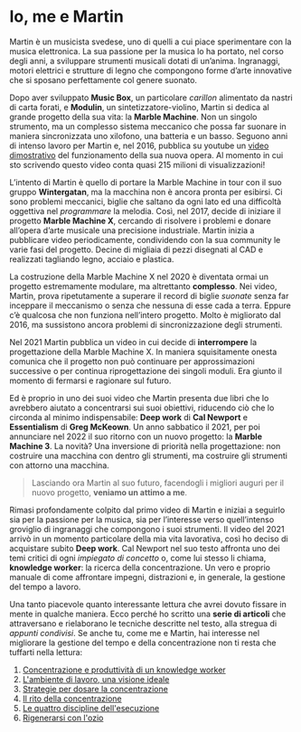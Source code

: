 # Io, me e Martin

Martin è un musicista svedese, uno di quelli a cui piace sperimentare con la musica elettronica. La sua passione per la musica lo ha portato, nel corso degli anni, a sviluppare strumenti musicali dotati di un’anima. Ingranaggi, motori elettrici e strutture di legno che compongono forme d’arte innovative che si sposano perfettamente col genere suonato.

Dopo aver sviluppato **Music Box**, un particolare *carillon* alimentato da nastri di carta forati, e **Modulin**, un sintetizzatore-violino, Martin si dedica al grande progetto della sua vita: la **Marble Machine**. Non un singolo strumento, ma un complesso sistema meccanico che possa far suonare in maniera sincronizzata uno xilofono, una batteria e un basso. Seguono anni di intenso lavoro per Martin e, nel 2016, pubblica su youtube un [video dimostrativo](https://www.youtube.com/watch?v=IvUU8joBb1Q) del funzionamento della sua nuova opera. Al momento in cui sto scrivendo questo video conta quasi 215 milioni di visualizzazioni!

L’intento di Martin è quello di portare la Marble Machine in tour con il suo gruppo **Wintergatan**, ma la macchina non è ancora pronta per esibirsi. Ci sono problemi meccanici, biglie che saltano da ogni lato ed una difficoltà oggettiva nel *programmare* la melodia. Così, nel 2017, decide di iniziare il progetto **Marble Machine X**, cercando di risolvere i problemi e donare all’opera d’arte musicale una precisione industriale. Martin inizia a pubblicare video periodicamente, condividendo con la sua community le varie fasi del progetto. Decine di migliaia di pezzi disegnati al CAD e realizzati tagliando legno, acciaio e plastica. 

La costruzione della Marble Machine X nel 2020 è diventata ormai un progetto estremamente modulare, ma altrettanto **complesso**. Nei video, Martin, prova ripetutamente a superare il record di biglie *suonate* senza far inceppare il meccanismo o senza che nessuna di esse cada a terra. Eppure c’è qualcosa che non funziona nell’intero progetto. Molto è migliorato dal 2016, ma sussistono ancora problemi di sincronizzazione degli strumenti. 

Nel 2021 Martin pubblica un video in cui decide di **interrompere** la progettazione della Marble Machine X. In maniera squisitamente onesta comunica che il progetto non può continuare per approssimazioni successive o per continua riprogettazione dei singoli moduli. Era giunto il momento di fermarsi e ragionare sul futuro.

Ed è proprio in uno dei suoi video che Martin presenta due libri che lo avrebbero aiutato a concentrarsi sui suoi obiettivi, riducendo ciò che lo circonda al minimo indispensabile: **Deep work** di **Cal Newport** e **Essentialism** di **Greg McKeown**. Un anno sabbatico il 2021, per poi annunciare nel 2022 il suo ritorno con un nuovo progetto: la **Marble Machine 3**. La novità? Una inversione di priorità nella progettazione: non costruire una macchina con dentro gli strumenti, ma costruire gli strumenti con attorno una macchina.

> Lasciando ora Martin al suo futuro, facendogli i migliori auguri per il nuovo progetto, **veniamo un attimo a me**.

Rimasi profondamente colpito dal primo video di Martin e iniziai a seguirlo sia per la passione per la musica, sia per l’interesse verso quell’intenso groviglio di ingranaggi che compongono i suoi strumenti. Il video del 2021 arrivò in un momento particolare della mia vita lavorativa, così ho deciso di acquistare subito **Deep work**. Cal Newport nel suo testo affronta uno dei temi critici di ogni *impiegato di concetto* o, come lui stesso li chiama, **knowledge worker**: la ricerca della concentrazione. Un vero e proprio manuale di come affrontare impegni, distrazioni e, in generale, la gestione del tempo a lavoro. 

Una tanto piacevole quanto interessante lettura che avrei dovuto fissare in mente in qualche maniera. Ecco perché ho scritto una **serie di articoli** che attraversano e rielaborano le tecniche descritte nel testo, alla stregua di *appunti condivisi*. Se anche tu, come me e Martin, hai interesse nel migliorare la gestione del tempo e della concentrazione non ti resta che tuffarti nella lettura:

1. [Concentrazione e produttività di un knowledge worker](https://simonevellei.com/blog/posts/concentrazione-e-produttivit%C3%A0-di-un-knowledge-worker/)
2. [L'ambiente di lavoro, una visione ideale](https://simonevellei.com/blog/posts/lambiente-di-lavoro-una-visione-ideale/)
3. [Strategie per dosare la concentrazione](https://simonevellei.com/blog/posts/strategie-per-dosare-la-concentrazione/)
4. [Il rito della concentrazione](https://simonevellei.com/blog/posts/il-rito-della-concentrazione/)
5. [Le quattro discipline dell'esecuzione](https://simonevellei.com/blog/posts/le-quattro-discipline-dellesecuzione/)
6. [Rigenerarsi con l'ozio](https://simonevellei.com/blog/posts/rigenerarsi-con-lozio/)

